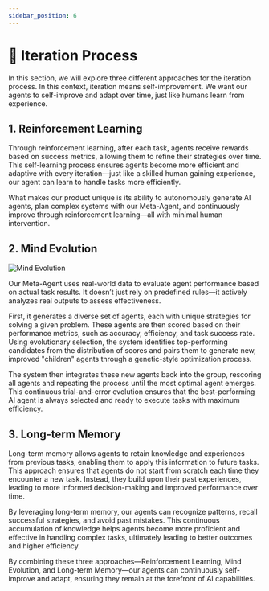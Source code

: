```yaml
---
sidebar_position: 6
---
```


# 🔄 Iteration Process

In this section, we will explore three different approaches for the iteration process. In this context, iteration means self-improvement. We want our agents to self-improve and adapt over time, just like humans learn from experience.

## 1. Reinforcement Learning

Through reinforcement learning, after each task, agents receive rewards based on success metrics, allowing them to refine their strategies over time. This self-learning process ensures agents become more efficient and adaptive with every iteration—just like a skilled human gaining experience, our agent can learn to handle tasks more efficiently.

What makes our product unique is its ability to autonomously generate AI agents, plan complex systems with our Meta-Agent, and continuously improve through reinforcement learning—all with minimal human intervention.

## 2. Mind Evolution

![Mind Evolution](img/mind-evolution.gif)

Our Meta-Agent uses real-world data to evaluate agent performance based on actual task results. It doesn’t just rely on predefined rules—it actively analyzes real outputs to assess effectiveness.

First, it generates a diverse set of agents, each with unique strategies for solving a given problem. These agents are then scored based on their performance metrics, such as accuracy, efficiency, and task success rate. Using evolutionary selection, the system identifies top-performing candidates from the distribution of scores and pairs them to generate new, improved "children" agents through a genetic-style optimization process.

The system then integrates these new agents back into the group, rescoring all agents and repeating the process until the most optimal agent emerges. This continuous trial-and-error evolution ensures that the best-performing AI agent is always selected and ready to execute tasks with maximum efficiency.

## 3. Long-term Memory

Long-term memory allows agents to retain knowledge and experiences from previous tasks, enabling them to apply this information to future tasks. This approach ensures that agents do not start from scratch each time they encounter a new task. Instead, they build upon their past experiences, leading to more informed decision-making and improved performance over time.

By leveraging long-term memory, our agents can recognize patterns, recall successful strategies, and avoid past mistakes. This continuous accumulation of knowledge helps agents become more proficient and effective in handling complex tasks, ultimately leading to better outcomes and higher efficiency.

By combining these three approaches—Reinforcement Learning, Mind Evolution, and Long-term Memory—our agents can continuously self-improve and adapt, ensuring they remain at the forefront of AI capabilities.
